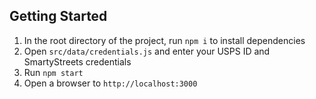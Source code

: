 ## Getting Started

1. In the root directory of the project, run `npm i` to install dependencies
2. Open `src/data/credentials.js` and enter your USPS ID and SmartyStreets credentials
3. Run `npm start`
4. Open a browser to `http://localhost:3000`